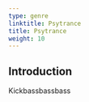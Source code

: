 ```yaml
---
type: genre
linktitle: Psytrance
title: Psytrance
weight: 10
---
```



## Introduction

Kickbassbassbass
